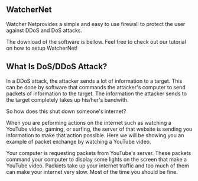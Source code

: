 ## WatcherNet
Watcher Netprovides a simple and easy to use firewall to protect the user against DDoS and DoS attacks. 

The download of the software is bellow. Feel free to check out our tutorial on how to setup WatcherNet!

## What Is DoS/DDoS Attack?

In a DDoS attack, the attacker sends a lot of information to a target. This can be done by software that commands the attacker's computer to send packets of information to the target. The information the attacker sends to the target completely takes up his/her's bandwith. 

So how does this shut down someone's internet?

When you are peforming actions on the internet such as watching a YouTube video, gaming, or surfing, the server of that website is sending you information to make that action possible. Here we will be showing you an example of packet exchange by watching a YouTube video. 

Your computer is requesting packets from YouTube's server. These packets command your computer to display some lights on the screen that make a YouTube video. Packiets take up your internet traffic and too much of them can make your internet very slow. Most of the time you should be fine. 
